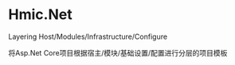 # Hmic.Net

Layering Host/Modules/Infrastructure/Configure

将Asp.Net Core项目根据宿主/模块/基础设置/配置进行分层的项目模板
